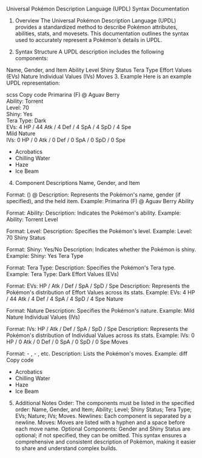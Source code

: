 Universal Pokémon Description Language (UPDL) Syntax Documentation
1. Overview
The Universal Pokémon Description Language (UPDL) provides a standardized method to describe Pokémon attributes, abilities, stats, and movesets. This documentation outlines the syntax used to accurately represent a Pokémon's details in UPDL.

2. Syntax Structure
A UPDL description includes the following components:

Name, Gender, and Item
Ability
Level
Shiny Status
Tera Type
Effort Values (EVs)
Nature
Individual Values (IVs)
Moves
3. Example
Here is an example UPDL representation:

scss
Copy code
Primarina (F) @ Aguav Berry  
Ability: Torrent  
Level: 70  
Shiny: Yes  
Tera Type: Dark  
EVs: 4 HP / 44 Atk / 4 Def / 4 SpA / 4 SpD / 4 Spe  
Mild Nature  
IVs: 0 HP / 0 Atk / 0 Def / 0 SpA / 0 SpD / 0 Spe  
- Acrobatics  
- Chilling Water  
- Haze  
- Ice Beam
4. Component Descriptions
Name, Gender, and Item

Format: <Name> (<Gender>) @ <Item>
Description: Represents the Pokémon's name, gender (if specified), and the held item.
Example: Primarina (F) @ Aguav Berry
Ability

Format: Ability: <AbilityName>
Description: Indicates the Pokémon's ability.
Example: Ability: Torrent
Level

Format: Level: <LevelNumber>
Description: Specifies the Pokémon's level.
Example: Level: 70
Shiny Status

Format: Shiny: Yes/No
Description: Indicates whether the Pokémon is shiny.
Example: Shiny: Yes
Tera Type

Format: Tera Type: <Type>
Description: Specifies the Pokémon's Tera type.
Example: Tera Type: Dark
Effort Values (EVs)

Format: EVs: <HP EV> HP / <Atk EV> Atk / <Def EV> Def / <SpA EV> SpA / <SpD EV> SpD / <Spe EV> Spe
Description: Represents the Pokémon's distribution of Effort Values across its stats.
Example: EVs: 4 HP / 44 Atk / 4 Def / 4 SpA / 4 SpD / 4 Spe
Nature

Format: <Nature> Nature
Description: Specifies the Pokémon's nature.
Example: Mild Nature
Individual Values (IVs)

Format: IVs: <HP IV> HP / <Atk IV> Atk / <Def IV> Def / <SpA IV> SpA / <SpD IV> SpD / <Spe IV> Spe
Description: Represents the Pokémon's distribution of Individual Values across its stats.
Example: IVs: 0 HP / 0 Atk / 0 Def / 0 SpA / 0 SpD / 0 Spe
Moves

Format: - <Move1>, - <Move2>, etc.
Description: Lists the Pokémon's moves.
Example:
diff
Copy code
- Acrobatics  
- Chilling Water  
- Haze  
- Ice Beam
5. Additional Notes
Order: The components must be listed in the specified order: Name, Gender, and Item; Ability; Level; Shiny Status; Tera Type; EVs; Nature; IVs; Moves.
Newlines: Each component is separated by a newline.
Moves: Moves are listed with a hyphen and a space before each move name.
Optional Components: Gender and Shiny Status are optional; if not specified, they can be omitted.
This syntax ensures a comprehensive and consistent description of Pokémon, making it easier to share and understand complex builds.